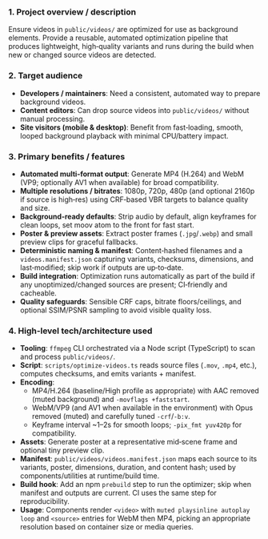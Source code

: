### 1. Project overview / description
Ensure videos in `public/videos/` are optimized for use as background elements. Provide a reusable, automated optimization pipeline that produces lightweight, high‑quality variants and runs during the build when new or changed source videos are detected.

### 2. Target audience
- **Developers / maintainers**: Need a consistent, automated way to prepare background videos.
- **Content editors**: Can drop source videos into `public/videos/` without manual processing.
- **Site visitors (mobile & desktop)**: Benefit from fast‑loading, smooth, looped background playback with minimal CPU/battery impact.

### 3. Primary benefits / features
- **Automated multi‑format output**: Generate MP4 (H.264) and WebM (VP9; optionally AV1 when available) for broad compatibility.
- **Multiple resolutions / bitrates**: 1080p, 720p, 480p (and optional 2160p if source is high‑res) using CRF‑based VBR targets to balance quality and size.
- **Background‑ready defaults**: Strip audio by default, align keyframes for clean loops, set moov atom to the front for fast start.
- **Poster & preview assets**: Extract poster frames (`.jpg`/`.webp`) and small preview clips for graceful fallbacks.
- **Deterministic naming & manifest**: Content‑hashed filenames and a `videos.manifest.json` capturing variants, checksums, dimensions, and last‑modified; skip work if outputs are up‑to‑date.
- **Build integration**: Optimization runs automatically as part of the build if any unoptimized/changed sources are present; CI‑friendly and cacheable.
- **Quality safeguards**: Sensible CRF caps, bitrate floors/ceilings, and optional SSIM/PSNR sampling to avoid visible quality loss.

### 4. High‑level tech/architecture used
- **Tooling**: `ffmpeg` CLI orchestrated via a Node script (TypeScript) to scan and process `public/videos/`.
- **Script**: `scripts/optimize-videos.ts` reads source files (`.mov`, `.mp4`, etc.), computes checksums, and emits variants + manifest.
- **Encoding**:
  - MP4/H.264 (baseline/High profile as appropriate) with AAC removed (muted background) and `-movflags +faststart`.
  - WebM/VP9 (and AV1 when available in the environment) with Opus removed (muted) and carefully tuned `-crf`/`-b:v`.
  - Keyframe interval ~1–2s for smooth loops; `-pix_fmt yuv420p` for compatibility.
- **Assets**: Generate poster at a representative mid‑scene frame and optional tiny preview clip.
- **Manifest**: `public/videos/videos.manifest.json` maps each source to its variants, poster, dimensions, duration, and content hash; used by components/utilities at runtime/build time.
- **Build hook**: Add an npm `prebuild` step to run the optimizer; skip when manifest and outputs are current. CI uses the same step for reproducibility.
- **Usage**: Components render `<video>` with `muted playsinline autoplay loop` and `<source>` entries for WebM then MP4, picking an appropriate resolution based on container size or media queries.


